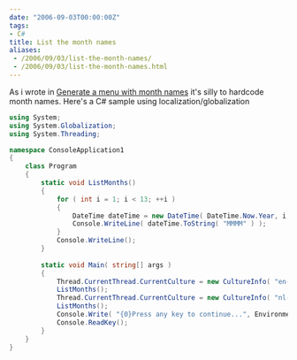 ```yaml
---
date: "2006-09-03T00:00:00Z"
tags:
- C#
title: List the month names
aliases:
 - /2006/09/03/list-the-month-names/
 - /2006/09/03/list-the-month-names.html
---
```

As i wrote in [Generate a menu with month names](http://www.timvw.be/generate-a-menu-with-month-names/) it's silly to hardcode month names. Here's a C# sample using localization/globalization

```csharp
using System;
using System.Globalization;
using System.Threading;

namespace ConsoleApplication1 
{
	class Program 
	{
		static void ListMonths() 
		{
			for ( int i = 1; i < 13; ++i ) 
			{ 
				DateTime dateTime = new DateTime( DateTime.Now.Year, i, 1 ); 
				Console.WriteLine( dateTime.ToString( "MMMM" ) ); 
			} 
			Console.WriteLine(); 
		} 
		
		static void Main( string[] args ) 
		{ 
			Thread.CurrentThread.CurrentCulture = new CultureInfo( "en-US", false );
			ListMonths(); 
			Thread.CurrentThread.CurrentCulture = new CultureInfo( "nl-BE", false ); 
			ListMonths(); 
			Console.Write( "{0}Press any key to continue...", Environment.NewLine ); 
			Console.ReadKey(); 
		} 
	} 
}
```
